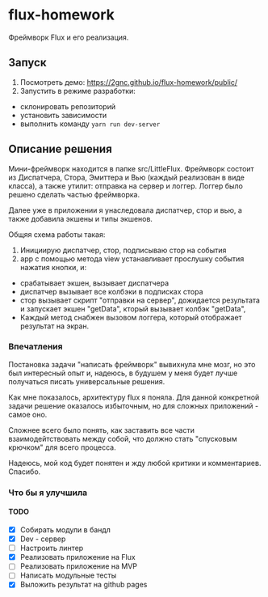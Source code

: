 # flux-homework

Фреймворк Flux и его реализация.

## Запуск 

1. Посмотреть демо: https://2gnc.github.io/flux-homework/public/ 
2. Запустить в режиме разработки: 
  * склонировать репозиторий
  * установить зависимости
  * выполнить команду ```yarn run dev-server```

## Описание решения

Мини-фреймворк находится в папке src/LittleFlux. Фреймворк состоит из Диспатчера, Стора, Эмиттера и Вью (каждый реализован в виде класса), а также утилит: отправка на сервер и логгер. Логгер было решено сделать частью фреймворка.

Далее уже в приложении я унаследовала диспатчер, стор и вью, а также добавила экшены и типы экшенов.

Общяя схема работы такая: 
1. Инициирую диспатчер, стор, подписываю стор на события
2. app с помощью метода view устанавливает прослушку события нажатия кнопки, и: 
* срабатывает экшен, вызывает диспатчера
* диспатчер вызывает все колбэки в подписках стора
* стор вызывает скрипт "отправки на сервер", дожидается результата и запускает экшен "getData", кторый вызывает колбэк "getData",
* Каждый метод снабжен вызовом логгера, который отображает результат на экран.

### Впечатления
Постановка задачи "написать фреймворк" вывихнула мне мозг, но это был интересный опыт и, надеюсь, в будушем у меня будет лучше получаться писать универсальные решения.

Как мне показалось, архитектуру flux я поняла. Для данной конкретной задачи решение оказалось избыточным, но для сложных приложений - самое оно.

Сложнее всего было понять, как заставить все части взаимодейтствовать между собой, что должно стать "спусковым крючком" для всего процесса.

Надеюсь, мой код будет понятен и жду любой критики и комментариев. Спасибо.

### Что бы я улучшила

#### TODO

* [x] Собирать модули в бандл
* [x] Dev - сервер 
* [ ] Настроить линтер
* [x] Реализовать приложение на Flux
* [ ] Реализовать приложение на MVP
* [ ] Написать модульные тесты
* [x] Выложить результат на github pages

